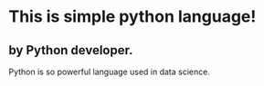 # This is simple python language!
## by Python developer.

Python is so powerful language used in data science.
